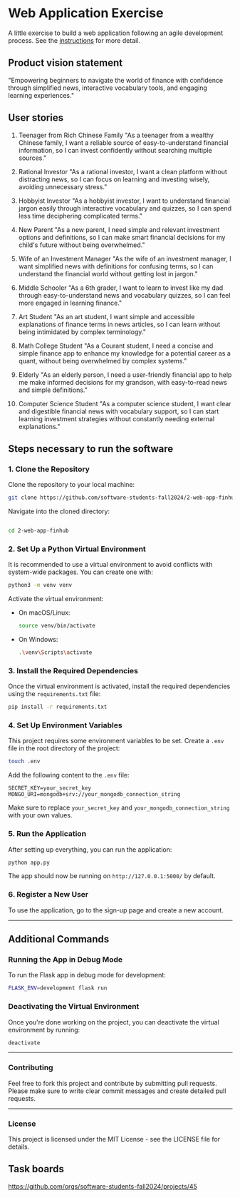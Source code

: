 # Web Application Exercise

A little exercise to build a web application following an agile development process. See the [instructions](instructions.md) for more detail.

## Product vision statement
"Empowering beginners to navigate the world of finance with confidence through simplified news, interactive vocabulary tools, and engaging learning experiences."

## User stories
1. Teenager from Rich Chinese Family
"As a teenager from a wealthy Chinese family, I want a reliable source of easy-to-understand financial information, so I can invest confidently without searching multiple sources."

2. Rational Investor
"As a rational investor, I want a clean platform without distracting news, so I can focus on learning and investing wisely, avoiding unnecessary stress."

3. Hobbyist Investor
"As a hobbyist investor, I want to understand financial jargon easily through interactive vocabulary and quizzes, so I can spend less time deciphering complicated terms."

4. New Parent
"As a new parent, I need simple and relevant investment options and definitions, so I can make smart financial decisions for my child's future without being overwhelmed."

5. Wife of an Investment Manager
"As the wife of an investment manager, I want simplified news with definitions for confusing terms, so I can understand the financial world without getting lost in jargon."

6. Middle Schooler
"As a 6th grader, I want to learn to invest like my dad through easy-to-understand news and vocabulary quizzes, so I can feel more engaged in learning finance."

7. Art Student
"As an art student, I want simple and accessible explanations of finance terms in news articles, so I can learn without being intimidated by complex terminology."

8. Math College Student
"As a Courant student, I need a concise and simple finance app to enhance my knowledge for a potential career as a quant, without being overwhelmed by complex systems."

9. Elderly
"As an elderly person, I need a user-friendly financial app to help me make informed decisions for my grandson, with easy-to-read news and simple definitions."

10. Computer Science Student
"As a computer science student, I want clear and digestible financial news with vocabulary support, so I can start learning investment strategies without constantly needing external explanations."

## Steps necessary to run the software


### 1. Clone the Repository

Clone the repository to your local machine:

```bash
git clone https://github.com/software-students-fall2024/2-web-app-finhub.git
```

Navigate into the cloned directory:

```bash

cd 2-web-app-finhub
```

### 2. Set Up a Python Virtual Environment

It is recommended to use a virtual environment to avoid conflicts with system-wide packages. You can create one with:

```bash
python3 -m venv venv
```

Activate the virtual environment:

- On macOS/Linux:
    
    ```bash
    source venv/bin/activate
    ```
    
- On Windows:
    
    ```bash
    .\venv\Scripts\activate
    ```
    

### 3. Install the Required Dependencies

Once the virtual environment is activated, install the required dependencies using the `requirements.txt` file:

```bash
pip install -r requirements.txt
```

### 4. Set Up Environment Variables

This project requires some environment variables to be set. Create a `.env` file in the root directory of the project:

```bash
touch .env
```

Add the following content to the `.env` file:

```
SECRET_KEY=your_secret_key
MONGO_URI=mongodb+srv://your_mongodb_connection_string
```

Make sure to replace `your_secret_key` and `your_mongodb_connection_string` with your own values.

### 5. Run the Application

After setting up everything, you can run the application:

```bash
python app.py
```

The app should now be running on `http://127.0.0.1:5000/` by default.

### 6. Register a New User

To use the application, go to the sign-up page and create a new account.

---

## Additional Commands

### Running the App in Debug Mode

To run the Flask app in debug mode for development:

```bash
FLASK_ENV=development flask run
```

### Deactivating the Virtual Environment

Once you're done working on the project, you can deactivate the virtual environment by running:

```bash
deactivate
```

---

### Contributing

Feel free to fork this project and contribute by submitting pull requests. Please make sure to write clear commit messages and create detailed pull requests.

---

### License

This project is licensed under the MIT License - see the LICENSE file for details.


## Task boards

https://github.com/orgs/software-students-fall2024/projects/45
